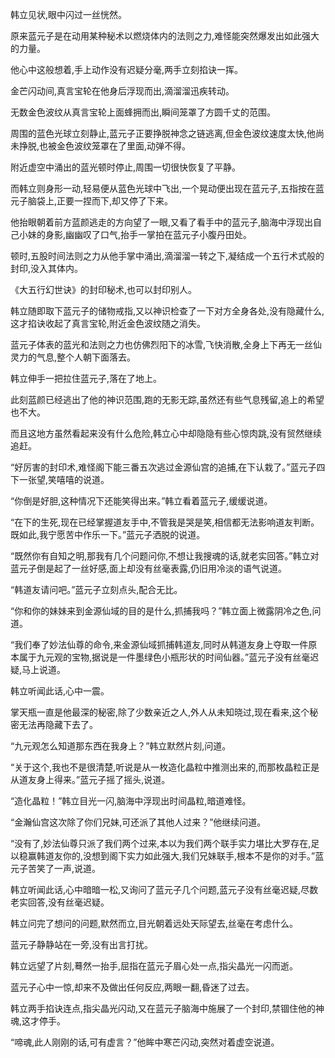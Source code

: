 
韩立见状,眼中闪过一丝恍然。

原来蓝元子是在动用某种秘术以燃烧体内的法则之力,难怪能突然爆发出如此强大的力量。

他心中这般想着,手上动作没有迟疑分毫,两手立刻掐诀一挥。

金芒闪动间,真言宝轮在他身后浮现而出,滴溜溜迅疾转动。

无数金色波纹从真言宝轮上面蜂拥而出,瞬间笼罩了方圆千丈的范围。

周围的蓝色光球立刻静止,蓝元子正要挣脱神念之链逃离,但金色波纹速度太快,他尚未挣脱,也被金色波纹笼罩在了里面,动弹不得。

附近虚空中涌出的蓝光顿时停止,周围一切很快恢复了平静。

而韩立则身形一动,轻易便从蓝色光球中飞出,一个晃动便出现在蓝元子,五指按在蓝元子脑袋上,正要一捏而下,却又停了下来。

他抬眼朝着前方蓝颜逃走的方向望了一眼,又看了看手中的蓝元子,脑海中浮现出自己小妹的身影,幽幽叹了口气,抬手一掌拍在蓝元子小腹丹田处。

顿时,五股时间法则之力从他手掌中涌出,滴溜溜一转之下,凝结成一个五行术式般的封印,没入其体内。

《大五行幻世诀》的封印秘术,也可以封印别人。

韩立随即取下蓝元子的储物戒指,又以神识检查了一下对方全身各处,没有隐藏什么,这才掐诀收起了真言宝轮,附近金色波纹随之消失。

蓝元子体表的蓝光和法则之力也仿佛烈阳下的冰雪,飞快消散,全身上下再无一丝仙灵力的气息,整个人朝下面落去。

韩立伸手一把拉住蓝元子,落在了地上。

此刻蓝颜已经逃出了他的神识范围,跑的无影无踪,虽然还有些气息残留,追上的希望也不大。

而且这地方虽然看起来没有什么危险,韩立心中却隐隐有些心惊肉跳,没有贸然继续追赶。

“好厉害的封印术,难怪阁下能三番五次逃过金源仙宫的追捕,在下认栽了。”蓝元子四下一张望,笑嘻嘻的说道。

“你倒是好胆,这种情况下还能笑得出来。”韩立看着蓝元子,缓缓说道。

“在下的生死,现在已经掌握道友手中,不管我是哭是笑,相信都无法影响道友判断。既如此,我宁愿苦中作乐一下。”蓝元子洒脱的说道。

“既然你有自知之明,那我有几个问题问你,不想让我搜魂的话,就老实回答。”韩立对蓝元子倒是起了一丝好感,面上却没有丝毫表露,仍旧用冷淡的语气说道。

“韩道友请问吧。”蓝元子立刻点头,配合无比。

“你和你的妹妹来到金源仙域的目的是什么,抓捕我吗？”韩立面上微露阴冷之色,问道。

“我们奉了妙法仙尊的命令,来金源仙域抓捕韩道友,同时从韩道友身上夺取一件原本属于九元观的宝物,据说是一件墨绿色小瓶形状的时间仙器。”蓝元子没有丝毫迟疑,马上说道。

韩立听闻此话,心中一震。

掌天瓶一直是他最深的秘密,除了少数亲近之人,外人从未知晓过,现在看来,这个秘密无法再隐藏下去了。

“九元观怎么知道那东西在我身上？”韩立默然片刻,问道。

“关于这个,我也不是很清楚,听说是从一枚造化晶粒中推测出来的,而那枚晶粒正是从道友身上得来。”蓝元子摇了摇头,说道。

“造化晶粒！”韩立目光一闪,脑海中浮现出时间晶粒,暗道难怪。

“金瀚仙宫这次除了你们兄妹,可还派了其他人过来？”他继续问道。

“没有了,妙法仙尊只派了我们两个过来,本以为我们两个联手实力堪比大罗存在,足以稳赢韩道友你的,没想到阁下实力如此强大,我们兄妹联手,根本不是你的对手。”蓝元子苦笑了一声,说道。

韩立听闻此话,心中暗暗一松,又询问了蓝元子几个问题,蓝元子没有丝毫迟疑,尽数老实回答,没有丝毫迟疑。

韩立问完了想问的问题,默然而立,目光朝着远处天际望去,丝毫在考虑什么。

蓝元子静静站在一旁,没有出言打扰。

韩立远望了片刻,蓦然一抬手,屈指在蓝元子眉心处一点,指尖晶光一闪而逝。

蓝元子心中一惊,却来不及做出任何反应,两眼一翻,昏迷了过去。

韩立两手掐诀连点,指尖晶光闪动,又在蓝元子脑海中施展了一个封印,禁锢住他的神魂,这才停手。

“啼魂,此人刚刚的话,可有虚言？”他眸中寒芒闪动,突然对着虚空说道。